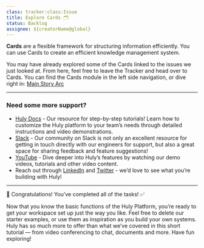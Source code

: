 ```yaml
---
class: tracker:class:Issue
title: Explore Cards 🗂️
status: Backlog
assignee: ${creatorName@global}
---
```


**Cards** are a flexible framework for structuring information efficiently. You can use Cards to create an efficient knowledge management system. 

You may have already explored some of the Cards linked to the issues we just looked at. From here, feel free to leave the Tracker and head over to Cards. You can find the Cards module in the left side navigation, or dive right in: [Main Story Arc](../card:types:Document/Game%20Narrative/The%20Hero's%20Journey.md)

---

### Need some more support?

* [Huly Docs](https://docs.huly.io/) - Our resource for step-by-step tutorials! Learn how to customize the Huly platform to your team’s needs through detailed instructions and video demonstrations.
* [Slack](https://huly.link/slack) - Our community on Slack is not only an excellent resource for getting in touch directly with our engineers for support, but also a great space for sharing feedback and feature suggestions!
* [YouTube](https://www.youtube.com/@huly_io) - Dive deeper into Huly’s features by watching our demo videos, tutorials and other video content.
* Reach out through [LinkedIn](https://www.linkedin.com/company/hardcoreeng/) and [Twitter](https://x.com/huly_io) - we’d love to see what you’re building with Huly!

---

🎉 Congratulations! You’ve completed all of the tasks! ✅ 

Now that you know the basic functions of the Huly Platform, you’re ready to get your workspace set up just the way you like. Feel free to delete our starter examples, or use them as inspiration as you build your own systems. Huly has so much more to offer than what we’ve covered in this short tutorial — from video conferencing to chat, documents and more. Have fun exploring!